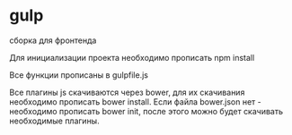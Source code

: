 # gulp
сборка для фронтенда

Для инициализации проекта необходимо прописать npm install

Все функции прописаны в gulpfile.js

Все плагины js скачиваются через bower, для их скачивания необходимо прописать bower install. Если файла bower.json нет - необходимо прописать bower init, после этого можно будет скачивать необходимые плагины.
